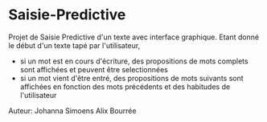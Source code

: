 # Saisie-Predictive

Projet de Saisie Predictive d'un texte avec interface graphique.
Etant donné le début d'un texte tapé par l'utilisateur, 
- si un mot est en cours d'écriture, des propositions de mots complets sont affichées et peuvent être selectionnées
- si un mot vient d'être entré, des propositions de mots suivants sont affichées en fonction des mots précédents et des habitudes de l'utilisateur

Auteur:
Johanna Simoens
Alix Bourrée
